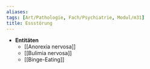 ```yaml
---
aliases: 
tags: [Art/Pathologie, Fach/Psychiatrie, Modul/m31]
title: Essstörung
---
```

- **Entitäten**
	- [[Anorexia nervosa]]
	- [[Bulimia nervosa]]
	- [[Binge-Eating]]